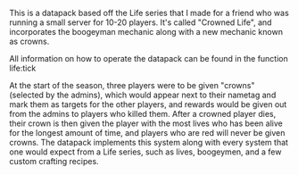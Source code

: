 This is a datapack based off the Life series that I made for a friend who was running a small server for 10-20 players. It's called "Crowned Life", and incorporates the boogeyman mechanic along with a new mechanic known as crowns.

All information on how to operate the datapack can be found in the function life:tick

At the start of the season, three players were to be given "crowns" (selected by the admins), which would appear next to their nametag and mark them as targets for the other players, and rewards would be given out from the admins to players who killed them.
After a crowned player dies, their crown is then given the player with the most lives who has been alive for the longest amount of time, and players who are red will never be given crowns.
The datapack implements this system along with every system that one would expect from a Life series, such as lives, boogeymen, and a few custom crafting recipes.
